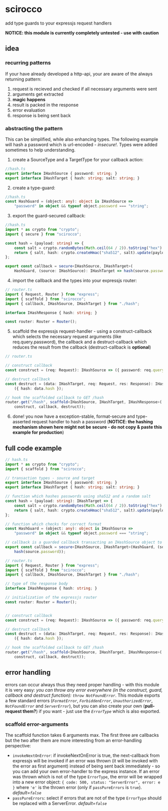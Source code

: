 # scirocco
add type guards to your expressjs request handlers

**NOTICE: this module is currently completely untested - use with caution**
## idea
### recurring patterns
If your have already developed a http-api, your are aware of the always returning pattern:
1. request is recieved and checked if all necessary arguments were sent
2. arguments get extracted
3. **magic happens**
4. result is packed in the response
5. error evaluation
6. response is being sent back

### abstracting the pattern
This can be simplified, while also enhancing types. The following example will hash a password which is url-encoded - *insecure!*. Types were added sometimes to help understanding.
1. create a SourceType and a TargetType for your callback action:
```typescript
//hash.ts
export interface IHashSource { password: string; }
export interface IHashTarget { hash: string; salt: string; }
```
2. create a type-guard:
```typescript
//hash.ts
const HashGuard = (object: any): object is IHashSource =>
    "password" in object && typeof object.password === "string";
```
3. export the guard-secured callback:
```typescript
//hash.ts
import * as crypto from "crypto";
import { secure } from "scirocco";

const hash = (payload: string) => {
    const salt = crypto.randomBytes(Math.ceil(64 / 2)).toString("hex").slice(0, 64);
    return { salt, hash: crypto.createHmac("sha512", salt).update(payload).digest("hex") };
};

export const callback = secure<IHashSource, IHashTarget>(
    HashGuard, (source: IHashSource): IHashTarget => hash(source.password));
```
4. import the callback and the types into your expressjs router:
```typescript
// router.ts
import { Request, Router } from "express";
import { scaffold } from "scirocco";
import { callback, IHashSource, IHashTarget } from "./hash";

interface IHashResponse { hash: string; }

const router: Router = Router();
```
5. scaffold the expressjs request-handler - using a construct-callback which selects the
necessary request arguments (like req.query.password), the callback and a destruct-callback
which reduces the result from the callback (destruct-callback is **optional**)
```typescript
// router.ts

// construct callback
const construct = (req: Request): IHashSource => ({ password: req.query.password });

// destruct callback
const destruct = (data: IHashTarget, req: Request, res: Response): IHashResponse =>
    ({ hash: data.hash });

// hook the scaffolded callback to GET /hash
router.get("/hash", scaffold<IHashSource, IHashTarget, IHashResponse>(
    construct, callback, destruct)); 
```
6. done! you now have a exception-stable, format-secure and type-asserted request handler to
hash a password (**NOTICE: the hashing mechanism shown here might not be secure - do not copy & paste this example for production**)

## full code example
```typescript
// hash.ts
import * as crypto from "crypto";
import { scaffold } from "scirocco";

// transaction types - source and target
export interface IHashSource { password: string; }
export interface IHashTarget { hash: string; salt: string; }

// function which hashes passwords using sha512 and a random salt
const hash = (payload: string): IHashTarget => {
    const salt = crypto.randomBytes(Math.ceil(64 / 2)).toString("hex").slice(0, 64);
    return { salt, hash: crypto.createHmac("sha512", salt).update(payload).digest("hex") };
};

// function which checks for correct format
const HashGuard = (object: any): object is IHashSource =>
    "password" in object && typeof object.password === "string";

// callback is a guarded callback transacting an IHashSource object to IHashTarget object
export const callback = secure<IHashSource, IHashTarget>(HashGuard, (source: IHashSource) =>
    hash(source.password));

```
```typescript
// router.ts
import { Request, Router } from "express";
import { scaffold } from "scirocco";
import { callback, IHashSource, IHashTarget } from "./hash";

// type of the response body
interface IHashResponse { hash: string; }

// initialization of the expressjs router
const router: Router = Router();


// construct callback
const construct = (req: Request): IHashSource => ({ password: req.query.password });

// destruct callback
const destruct = (data: IHashTarget, req: Request, res: Response): IHashResponse =>
    ({ hash: data.hash });

// hook the scaffolded callback to GET /hash
router.get("/hash", scaffold<IHashSource, IHashTarget, IHashResponse>(
    construct, callback, destruct)); 
```

## error handling
errors can occur always thus they need proper handling - with this module it is very easy: 
*you can throw any error everywhere (in the construct, guard, callback and destruct function): `throw NotFoundError`*. This module exports a few standard
errors (*`FormatError`*, *`ForbiddenError`*, *`UnauthorizedError`*, *`NotFoundError`* and *`ServerError`*), but you can also
create your own (**pull-request them?**) if you want - just use the *`ErrorType`* which is also exported.

### scaffold error-arguments
The scaffold function takes 6 arguments max. The first three are callbacks but the two after them are more interesting from an error-handling perspective:

- `invokeNextOnError`: if invokeNextOnError is true, the next-callback from expressjs will be invoked if an error was thrown (it will be invoked with the error as first argument) instead of being sent back immediately - so you can add your own error-handler to the express instance. If an error was thrown which is not of the type `ErrorType`, the error will be wrapped into a new error object: `{ code: 500, status: "ServerError", error: e }` where `'e'` is the thrown error (only if `passPureErrors` is `true`). *default=`false`*
- `passPureErrors`: select if errors that are not of the type `ErrorType` should be replaced with a ServerError. *default=`false`*